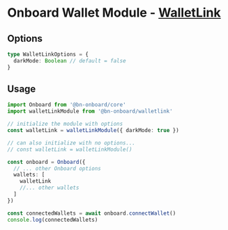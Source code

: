 # Onboard Wallet Module - [WalletLink](https://walletlink.org/)

## Options

```typescript
type WalletLinkOptions = {
  darkMode: Boolean // default = false
}
```

## Usage

```typescript
import Onboard from '@bn-onboard/core'
import walletLinkModule from '@bn-onboard/walletlink'

// initialize the module with options
const walletLink = walletLinkModule({ darkMode: true })

// can also initialize with no options...
// const walletLink = walletLinkModule()

const onboard = Onboard({
  // ... other Onboard options
  wallets: [
    walletLink
    //... other wallets
  ]
})

const connectedWallets = await onboard.connectWallet()
console.log(connectedWallets)
```
